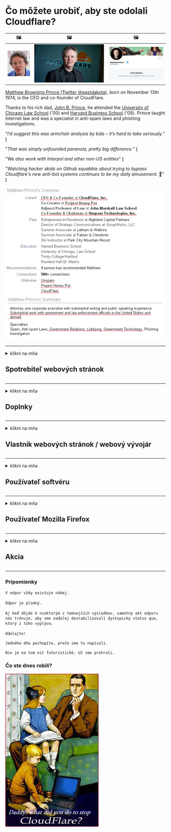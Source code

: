 # Čo môžete urobiť, aby ste odolali Cloudflare?

| 🖼 | 🖼 | 🖼 |
| --- | --- | --- |
| ![](../image/matthew_prince_teen.jpg) | ![](../image/matthew_prince.jpg) | ![](../image/blockedbymatthewprince.jpg) |


[Matthew Browning Prince (Twitter @eastdakota)](https://twitter.com/eastdakota), born on November 13th 1974, is the CEO and co-founder of CloudFlare.

Thanks to his rich dad, [John B. Prince](http://web.archive.org/web/20081002173414/http://www.mufranchisee.com/article/453/), he attended the [University of Chicago Law School](https://en.wikipedia.org/wiki/University_of_Chicago_Law_School) ('00) and [Harvard Business School](https://en.wikipedia.org/wiki/Harvard_Business_School) ('09). Prince taught Internet law and was a specialist in anti-spam laws and phishing investigations.


"*I’d suggest this was armchair analysis by kids – it’s hard to take seriously.*" [t](https://www.theguardian.com/technology/2015/nov/19/cloudflare-accused-by-anonymous-helping-isis)

"*That was simply unfounded paranoia, pretty big difference.*"  [t](https://twitter.com/xxdesmus/status/992757936123359233)

"*We also work with Interpol and other non-US entities*" [t](https://twitter.com/eastdakota/status/1203028504184360960)

"*Watching hacker skids on Github squabble about trying to bypass Cloudflare's new anti-bot systems continues to be my daily amusement.* 🍿" [t](https://twitter.com/eastdakota/status/1273277839102656515)


![](../image/whoismp.jpg)

---


<details>
<summary>klikni na mňa

## Spotrebiteľ webových stránok
</summary>


- Ak web, ktorý sa vám páči, používa Cloudflare, povedzte mu, aby nepoužívali Cloudflare.
  - Kňučanie na sociálnych sieťach, ako je Facebook, Reddit, Twitter alebo Mastodon, nerobí žiadny rozdiel. [Akcie sú hlasnejšie ako hashtagy.](https://twitter.com/phyzonloop/status/1274132092490862594)
  - Ak sa chcete stať užitočným, pokúste sa kontaktovať vlastníka webových stránok.

[Povedala Cloudflare](https://github.com/Eloston/ungoogled-chromium/issues/783):
```
Odporúčame vám, aby ste sa obrátili na správcov konkrétnych služieb alebo webov, s ktorými sa stretnete, a zdieľajte svoje skúsenosti.
```

[Ak o to nepožiadate, vlastník webových stránok tento problém nikdy nepozná.](../PEOPLE.md)

![](../image/liberapay.jpg)

[Úspešný príklad](https://counterpartytalk.org/t/turn-off-cloudflare-on-counterparty-co-plz/164/5).<br>
Máš problém? [Zvýšte hlas teraz.](https://github.com/maraoz/maraoz.github.io/issues/1) Príklad nižšie.

```
Pomáhate iba firemnej cenzúre a hromadnému sledovaniu.
https://codeberg.org/crimeflare/cloudflare-tor/src/branch/master/README.md
```

```
Vaša webová stránka sa nachádza v súkromnej opevnenej záhrade CloudFlare, ktorá zneužíva súkromie.
https://codeberg.org/crimeflare/cloudflare-tor/
```

- Prečítajte si pravidlá ochrany osobných údajov webových stránok.
  - ak je web za Cloudflare alebo používa služby spojené s Cloudflare.

Musí vysvetliť, čo je to „Cloudflare“, a požiadať o povolenie na zdieľanie vašich údajov s Cloudflare. Ak tak neurobíte, bude to mať za následok porušenie dôvery a príslušnej webovej stránke by ste sa mali vyhnúť.

[Prijateľný príklad pravidiel ochrany osobných údajov je tu](https://archive.is/bDlTz) ("Subprocessors" > "Entity Name")

```
Čítal som vaše pravidlá ochrany osobných údajov a nemôžem nájsť slovo Cloudflare.
Odmietam s vami zdieľať údaje, ak budete pokračovať v poskytovaní mojich údajov do Cloudflare.
https://codeberg.org/crimeflare/cloudflare-tor/
```

Toto je príklad politiky ochrany osobných údajov, ktorá nemá slovo Cloudflare.
[Liberland Jobs](https://archive.is/daKIr) [privacy policy](https://docsend.com/view/feiwyte):

![](../image/cfwontobey.jpg)

Cloudflare majú svoje vlastné pravidlá ochrany osobných údajov.
[Cloudflare miluje doxxing ľudí.](https://www.reddit.com/r/GamerGhazi/comments/2s64fe/be_wary_reporting_to_cloudflare/)

Tu je dobrý príklad registračného formulára webových stránok.
AFAIK, toto robí nulová webová stránka. Dôverujete im?

```
Kliknutím na „Zaregistrovať sa na XYZ“ vyjadrujete súhlas s našimi podmienkami služby a vyhlásením o ochrane súkromia.
Tiež súhlasíte so zdieľaním svojich údajov so serverom Cloudflare a tiež súhlasíte s vyhlásením o ochrane osobných údajov cloudflare.
Ak služba Cloudflare prezradí vaše informácie alebo vám nedovolí pripojiť sa k našim serverom, nie je to naša chyba. [*]

[ Prihlásiť Se ] [ nesúhlasím ]
```
[*] [PEOPLE.md](../PEOPLE.md)


- Snažte sa nepoužívať ich služby. Pamätajte, že vás sleduje Cloudflare.
  - ["I'm in your TLS, sniffin' your passworz"](../image/iminurtls.jpg)

- Vyhľadajte inú webovú stránku. Na internete existujú alternatívy a príležitosti!

- Presvedčte svojich priateľov, aby používali Tor denne.
  - Anonymita by mala byť štandardom otvoreného internetu!
  - [Upozorňujeme, že projekt Tor sa mu nepáči.](../HISTORY.md)

</details>

------

<details>
<summary>klikni na mňa

## Doplnky
</summary>

- Ak je váš prehliadač Firefox, Tor Browser alebo Ungoogled Chromium, použite jeden z týchto doplnkov uvedených nižšie.
  - Ak chcete pridať ďalší nový doplnok, spýtajte sa ho najskôr.


| názov | Vývojár | podpora | Môže zablokovať | Môže upozorniť | Chrome |
| -------- | -------- | -------- | -------- | -------- | -------- |
| [Bloku Cloudflaron MITM-Atakon](../subfiles/about.bcma.md) | #Addon | [ ? ](README.md) | **Áno**     | **Áno**     |  **Áno** |
| [Ĉu ligoj estas vundeblaj al MITM-atako?](../subfiles/about.ismm.md) | #Addon | [ ? ](README.md) | Nie     | **Áno**     |  **Áno** |
| [Ĉu ĉi tiuj ligoj blokos Tor-uzanton?](../subfiles/about.isat.md) | #Addon | [ ? ](README.md) | Nie     | **Áno**     |  **Áno** |
| [Block Cloudflare MITM Attack](https://trac.torproject.org/projects/tor/attachment/ticket/24351/block_cloudflare_mitm_attack-1.0.14.1-an%2Bfx.xpi)<br>[**DELETED BY TOR PROJECT**](../HISTORY.md) | nullius | [ ? ](tool/block_cloudflare_mitm_fx), [Link](README.md) | **Áno**     | **Áno**     |  Nie |
| [TPRB](http://34ahehcli3epmhbu2wbl6kw6zdfl74iyc4vg3ja4xwhhst332z3knkyd.onion/) | Sw | [ ? ](http://34ahehcli3epmhbu2wbl6kw6zdfl74iyc4vg3ja4xwhhst332z3knkyd.onion/) | **Áno**     | **Áno**     |  Nie |
| [Detect Cloudflare](https://addons.mozilla.org/en-US/firefox/addon/detect-cloudflare/) | Frank Otto | [ ? ](https://github.com/traktofon/cf-detect) | Nie     | **Áno**     |  Nie |
| [True Sight](https://addons.mozilla.org/en-US/firefox/addon/detect-cloudflare-plus/) | claustromaniac | [ ? ](https://github.com/claustromaniac/detect-cloudflare-plus) | Nie     | **Áno**     |  Nie |
| [Which Cloudflare datacenter am I visiting?](https://addons.mozilla.org/en-US/firefox/addon/cf-pop/) | 依云 | [ ? ](https://github.com/lilydjwg/cf-pop) | Nie     | **Áno**     |  Nie |


- „Decentraleyes“ môžu zastaviť pripojenie k „CDNJS (Cloudflare)“.
  - Zabraňuje prístupu mnohých sietí k sieťam a slúži miestnym súborom, aby stránky neklamali.
  - Developer odpovedal: "[very concerning indeed](https://github.com/Synzvato/decentraleyes/issues/236#issuecomment-352049501)", "[widespread usage severely centralizes the web](https://github.com/Synzvato/decentraleyes/issues/251#issuecomment-366752049)"

- [Certifikát Cloudflare môžete tiež odobrať alebo nedôverovať svojej certifikačnej autorite (CA).](https://www.ssl.com/how-to/remove-root-certificate-firefox/)

</details>

------

<details>
<summary>klikni na mňa

## Vlastník webových stránok / webový vývojár
</summary>


![](../image/word_cloudflarefree.jpg)

- Nepoužívajte riešenie Cloudflare, bodka.
  - Môžete urobiť aj lepšie, že? [Tu je postup, ako odstrániť predplatné, plány, domény alebo účty Cloudflare.](https://support.cloudflare.com/hc/en-us/articles/200167776-Removing-subscriptions-plans-domains-or-accounts)

| 🖼 | 🖼 |
| --- | --- |
| ![](../image/htmlalertcloudflare.jpg) | ![](../image/htmlalertcloudflare2.jpg) |

- Chcete viac zákazníkov? Ty vieš, čo máš robiť. Rada je „nad čiarou“.
  - [Dobrý deň, napísali ste „Vaše súkromie berieme vážne“, ale zobrazilo sa mi „Chyba 403 Zakázané anonymné proxy nie sú povolené“.](https://it.slashdot.org/story/19/02/19/0033255/stop-saying-we-take-your-privacy-and-security-seriously) Prečo blokujete Tor alebo VPN? [A prečo blokujete dočasné e-maily?](http://nomdjgwjvyvlvmkolbyp3rocn2ld7fnlidlt2jjyotn3qqsvzs2gmuyd.onion/mail/)

![](../image/anonexist.jpg)

- Používanie Cloudflare zvýši šance na výpadok. Návštevníci nemajú prístup na vaše webové stránky, ak je váš server nefunkčný alebo Cloudflare nefunguje.
  - [Naozaj ste si mysleli, že Cloudflare nikdy neklesne?](https://www.ibtimes.com/cloudflare-down-not-working-sites-producing-504-gateway-timeout-errors-2618008) [Another](https://twitter.com/Jedduff/status/1097875615997399040) [sample](https://twitter.com/search?f=tweets&vertical=default&q=Cloudflare%20is%20having%20problems). [Need more](../PEOPLE.md)?

![](../image/cloudflareinternalerror.jpg)

- Ak použijete Cloudflare na proxy server svojich „služieb API“, „serverov na aktualizáciu softvéru“ alebo „informačného kanála RSS“, váš zákazník bude poškodený. Zákazník vám zavolal a povedal: „Už nemôžem používať vaše API“ a vy vôbec netušíte, o čo ide. Cloudflare môže ticho blokovať vášho zákazníka. Myslíte si, že je to v poriadku?
  - Existuje veľa služieb čítačky RSS a online čítačky RSS. Prečo zverejňujete informačný kanál RSS, ak nedovolíte ľuďom prihlásiť sa na odber?

![](../image/rssfeedovercf.jpg)

- Potrebujete certifikát HTTPS? Použite príkaz „Let's Encrypt“ alebo ho jednoducho kúpte od spoločnosti CA.

- Potrebujete server DNS? Nemôžete nastaviť svoj vlastný server? A čo oni: [Hurricane Electric Free DNS](https://dns.he.net/), [Dyn.com](https://dyn.com/dns/), [1984 Hosting](https://www.1984hosting.com/), [Afraid.Org (Správca odstráni váš účet, ak používate TOR)](https://freedns.afraid.org/)

- Hľadáte hostingovú službu? Iba zadarmo? A čo oni: [Onion Service](http://vww6ybal4bd7szmgncyruucpgfkqahzddi37ktceo3ah7ngmcopnpyyd.onion/en/security/network-security/tor/onionservices-best-practices), [Free Web Hosting Area](https://freewha.com/), [Autistici/Inventati Web Site Hosting](https://www.autinv5q6en4gpf4.onion/services/website), [Github Pages](https://pages.github.com/), [Surge](https://surge.sh/)
  - [Alternatívy k Cloudflare](../subfiles/cloudflare-alternatives.md)

- Používate web „cloudflare-ipfs.com“? [Viete, že Cloudflare IPFS je zlý?](../PEOPLE.md)

- Nainštalujte na svoj server bránu firewall webových aplikácií, ako sú OWASP a Fail2Ban, a nakonfigurujte ju správne.
  - Blokovanie Tor nie je riešením. Nepotrestajte všetkých iba za malých zlých používateľov.

- Presmerujte alebo zablokujte používateľom technológie „Cloudflare Warp“ prístup na váš web. Ak je to možné, uveďte dôvod.

> Zoznam adries IP: "[Aktuálne rozsahy adries IP služby Cloudflare](cloudflare_inc/)"

> A: Stačí ich zablokovať

```
server {
...
deny 173.245.48.0/20;
deny 103.21.244.0/22;
deny 103.22.200.0/22;
deny 103.31.4.0/22;
deny 141.101.64.0/18;
deny 108.162.192.0/18;
deny 190.93.240.0/20;
deny 188.114.96.0/20;
deny 197.234.240.0/22;
deny 198.41.128.0/17;
deny 162.158.0.0/15;
deny 104.16.0.0/12;
deny 172.64.0.0/13;
deny 131.0.72.0/22;
deny 2400:cb00::/32;
deny 2606:4700::/32;
deny 2803:f800::/32;
deny 2405:b500::/32;
deny 2405:8100::/32;
deny 2a06:98c0::/29;
deny 2c0f:f248::/32;
...
}
```

> B: Presmerovanie na stránku s upozornením

```
http {
...
geo $iscf {
default 0;
173.245.48.0/20 1;
103.21.244.0/22 1;
103.22.200.0/22 1;
103.31.4.0/22 1;
141.101.64.0/18 1;
108.162.192.0/18 1;
190.93.240.0/20 1;
188.114.96.0/20 1;
197.234.240.0/22 1;
198.41.128.0/17 1;
162.158.0.0/15 1;
104.16.0.0/12 1;
172.64.0.0/13 1;
131.0.72.0/22 1;
2400:cb00::/32 1;
2606:4700::/32 1;
2803:f800::/32 1;
2405:b500::/32 1;
2405:8100::/32 1;
2a06:98c0::/29 1;
2c0f:f248::/32 1;
}
...
}

server {
...
if ($iscf) {rewrite ^ https://example.com/cfwsorry.php;}
...
}

<?php
header('HTTP/1.1 406 Not Acceptable');
echo <<<CLOUDFLARED
Thank you for visiting ourwebsite.com!<br />
We are sorry, but we can't serve you because your connection is being intercepted by Cloudflare.<br />
Please read https://codeberg.org/crimeflare/cloudflare-tor for more information.<br />
CLOUDFLARED;
die();
```

- Ak veríte v slobodu a vítate anonymných používateľov, nastavte službu Tor Onion alebo I2P.

- Požiadajte o radu ďalších operátorov duálnych webov Clearnet / Tor a získajte anonymných priateľov!

</details>

------

<details>
<summary>klikni na mňa

## Používateľ softvéru
</summary>


- Diskord používa CloudFlare. Alternatívy? Odporúčame [**Briar** (Android)](https://f-droid.org/en/packages/org.briarproject.briar.android/), [Ricochet (PC)](https://ricochet.im/), [Tox + Tor (Android/PC)](https://tox.chat/download.html)
  - Briar obsahuje démona Tor, takže nemusíte inštalovať Orbota.
  - Vývojári Qwtch, Open Privacy, odstránili projekt stop_cloudflare zo svojej služby git bez predchádzajúceho upozornenia.

- Ak používate Debian GNU / Linux alebo iný derivát, prihláste sa na odber: [bug #831835](https://bugs.debian.org/cgi-bin/bugreport.cgi?bug=831835). A ak môžete, pomôžte overiť opravu a pomôžte správcovi dospieť k správnemu záveru, či by mal byť prijatý.

- Tieto prehliadače vždy odporúčajte.

| názov | Vývojár | podpora | Komentovať |
| -------- | -------- | -------- | -------- |
| [Ungoogled-Chromium](https://ungoogled-software.github.io/ungoogled-chromium-binaries/) | Eloston | [ ? ](https://github.com/Eloston/ungoogled-chromium) | PC (Win, Mac, Linux)  _!Tor_ |
| [Bromite](https://www.bromite.org/fdroid) | Bromite | [ ? ](https://github.com/bromite/bromite/issues) | Android  _!Tor_ |
| [Tor Browser](https://www.torproject.org/download/) | Tor Project | [ ? ](https://support.torproject.org/) | PC (Win, Mac, Linux)  _Tor_|
| [Tor Browser Android](https://www.torproject.org/download/) | Tor Project | [ ? ](https://support.torproject.org/) | Android  _Tor_|
| [Onion Browser](https://itunes.apple.com/us/app/onion-browser/id519296448?mt=8) | Mike Tigas | [ ? ](https://github.com/OnionBrowser/OnionBrowser/issues) | Apple iOS  _Tor_|
| [GNU/Icecat](https://www.gnu.org/software/gnuzilla/) | GNU | [ ? ](https://www.gnu.org/software/gnuzilla/) | PC (Linux) |
| [IceCatMobile](https://f-droid.org/en/packages/org.gnu.icecat/) | GNU | [ ? ](https://lists.gnu.org/mailman/listinfo/bug-gnuzilla) | Android |
| [Iridium Browser](https://iridiumbrowser.de/about/) | Iridium | [ ? ](https://github.com/iridium-browser/iridium-browser/) | PC (Win, Mac, Linux, OpenBSD) |


Súkromie iného softvéru je nedokonalé. To neznamená, že prehliadač Tor je „dokonalý“.
Na internete a technológiách nie je 100% bezpečný ani 100% súkromný.

- Nechcete používať Tor? Môžete použiť ľubovoľný prehliadač s démonom Tor.
  - [Upozorňujeme, že projekt Tor sa to nepáči.](https://support.torproject.org/tbb/tbb-9/) Ak to môžete urobiť, použite prehliadač Tor.
- [Ako používať Chromium s Tor](../subfiles/chromium_tor.md)


Hovorme o ochrane súkromia iného softvéru.

- [Ak skutočne potrebujete používať Firefox, zvoľte „Firefox ESR“.](https://www.mozilla.org/en-US/firefox/organizations/)
  - [Firefox - Spyware Watchdog](https://spyware.neocities.org/articles/firefox.html)
  - [Firefox odmieta slobodu prejavu, zakazuje slobodu prejavu](https://web.archive.org/web/20200423010026/https://reclaimthenet.org/firefox-rejects-free-speech-bans-free-speech-commenting-plugin-dissenter-from-its-extensions-gallery/)
  - ["Viac ako 100 hlasov proti. Zdá sa, akoby ste požiadali softvérovú spoločnosť, aby sa držala ... softvéru je v dnešnej dobe príliš veľa."](https://old.reddit.com/r/firefox/comments/gutdiw/weve_got_work_to_do_the_mozilla_blog/fslbbb6/)
  - [Prečo mi Firefox zobrazuje v paneli s adresou URL sponzorované odkazy?](https://www.reddit.com/r/firefox/comments/jybx2w/uh_why_is_firefox_showing_me_sponsored_links_in/)
  - [Mozilla - Vtelený diabol](https://digdeeper.neocities.org/ghost/mozilla.html)

- [Pamätajte, že Mozilla používa službu Cloudflare.](https://www.robtex.com/dns-lookup/www.mozilla.org) [Vo svojom produkte tiež používajú službu DNS služby Cloudflare.](https://www.theregister.co.uk/2018/03/21/mozilla_testing_dns_encryption/)

- [Mozilla tento lístok oficiálne odmietla.](https://bugzilla.mozilla.org/show_bug.cgi?id=1426618)

- [Firefox Focus je žart.](https://github.com/mozilla-mobile/focus-android/issues/1743) [Sľúbili, že telemetriu vypnú, ale zmenili ju.](https://github.com/mozilla-mobile/focus-android/issues/4210)

- [Vývojár PaleMoon / Basilisk miluje Cloudflare.](https://github.com/mozilla-mobile/focus-android/issues/1743#issuecomment-345993097)
  - [Archívny server spoločnosti Pale Moon hackol a šíril malware po dobu 18 mesiacov](https://www.reddit.com/r/privacytoolsIO/comments/cc808y/pale_moons_archive_server_hacked_and_spread/)
  - Rovnako nenávidí používateľov Tor - "[Nech je nepriateľský voči Torovi. Myslím si, že väčšina webov by mala byť voči Tor nepriateľská vzhľadom na jej extrémne vysoký faktor zneužívania.](https://github.com/yacy/yacy_search_server/issues/314#issuecomment-565932097)"

- [Waterfox má vážny problém s telefónom](https://spyware.neocities.org/articles/waterfox.html)

- [Google Chrome je spyvér.](https://www.gnu.org/proprietary/malware-google.en.html)
  - [Google profiluje vašu aktivitu.](https://spyware.neocities.org/articles/chrome.html)

- [Aplikácia SRWare Iron umožňuje príliš veľa domácich pripojení telefónov.](https://spyware.neocities.org/articles/iron.html) Tiež sa pripája k doménam google.

- [Brave Browser whitelist Facebook / Twitter trackery.](https://www.bleepingcomputer.com/news/security/facebook-twitter-trackers-whitelisted-by-brave-browser/)
  - [Tu je viac problémov.](https://spyware.neocities.org/articles/brave.html)
  - [binance affiliate ID](https://twitter.com/cryptonator1337/status/1269594587716374528)

- [Microsoft Edge umožňuje Facebooku spúšťať Flash kód za chrbtom používateľov.](https://www.zdnet.com/article/microsoft-edge-lets-facebook-run-flash-code-behind-users-backs/)

- [Spoločnosť Vivaldi nerešpektuje vaše súkromie.](https://spyware.neocities.org/articles/vivaldi.html)

- [Úroveň spywaru Opera: Mimoriadne vysoká](https://spyware.neocities.org/articles/opera.html)

- Apple iOS: [IOS by ste nemali používať vôbec, hlavne preto, že ide o malware.](https://www.gnu.org/proprietary/malware-apple.html)

Preto odporúčame iba vyššie uvedenú tabuľku. Nič viac.

</details>

------

<details>
<summary>klikni na mňa

## Používateľ Mozilla Firefox
</summary>


- Program „Firefox Nightly“ bude odosielať informácie na úrovni ladenia na servery Mozilla bez metódy odhlásenia.
  - [Servery Mozilla behing Cloudflare](https://www.digwebinterface.com/?hostnames=www.mozilla.org%0D%0Amozilla.cloudflare-dns.com&type=&ns=resolver&useresolver=8.8.4.4&nameservers=)

- Je možné zakázať Firefoxu pripájať sa k serverom Mozilla.
  - [Sprievodca šablónami zásad pre Mozillu](https://github.com/mozilla/policy-templates/blob/master/README.md)
  - Pamätajte, že tento trik môže v novšej verzii prestať fungovať, pretože Mozilla si rada pridáva na bielu listinu.
  - Na ich úplné zablokovanie použite bránu firewall a filter DNS.

"`/distribution/policies.json`"

>     "WebsiteFilter": {
> 		"Block": [
> 		"*://*.mozilla.com/*",
> 		"*://*.mozilla.net/*",
> 		"*://*.mozilla.org/*",
> 		"*://webcompat.com/*",
> 		"*://*.firefox.com/*",
> 		"*://*.thunderbird.net/*",
> 		"*://*.cloudflare.com/*"
> 		]
>     },


- ~~Nahlásiť chybu v sledovači mozilly a povedať im, aby nepoužívali Cloudflare.~~ Na bugzille bola správa o chybe. Mnoho ľudí zverejnilo svoje znepokojenie, chybu však správca v roku 2018 skryl.

- DoH môžete zakázať vo Firefoxe.
  - [Zmeňte predvoleného poskytovateľa DNS pre Firefox](../subfiles/change-firefox-dns.md)

![](../image/firefoxdns.jpg)

- [Ak by ste chceli používať DNS, ktoré nie sú od ISP, zvážte použitie služby DNS OpenNIC Tier2 alebo ktorejkoľvek zo služieb DNS iných ako Cloudflare.](https://wiki.opennic.org/start)
![](../image/opennic.jpg)
  - Blokujte Cloudflare pomocou DNS. [Crimeflare DNS](https://dns.crimeflare.eu.org/)

- Tor môžete použiť ako prekladač DNS. [Ak nie ste odborníkom na Tor, opýtajte sa tu.](https://tor.stackexchange.com/)

> **Ako?**
> 1. Stiahnite si Tor a nainštalujte ho do svojho počítača.
> 2. Pridajte tento riadok do súboru „torrc“.
> DNSPort 127.0.0.1:53
> 3. Reštartujte Tor.
> 4. Nastavte server DNS vášho počítača na „127.0.0.1“.

</details>

------

<details>
<summary>klikni na mňa

## Akcia
</summary>


- Povedzte ostatným vo svojom okolí o nebezpečenstvách Cloudflare.

- [Pomôžte vylepšiť toto úložisko.](https://codeberg.org/crimeflare/cloudflare-tor).
  - Zoznamy, argumenty proti nej, aj podrobnosti.

- [Dokumentujte a zverejňujte informácie o tom, kde sa s Cloudflare (a podobnými spoločnosťami) zle, nezabudnite spomenúť toto úložisko, keď tak urobíte](https://codeberg.org/crimeflare/cloudflare-tor) :)

- Predvolene prilákajte viac ľudí pomocou Tor, aby mohli web zažiť z pohľadu rôznych častí sveta.

- Začnite skupiny na sociálnych sieťach a v masovom priestore, ktoré sa venujú oslobodeniu sveta od Cloudflare.

- Ak je to vhodné, prepojte tieto skupiny v tomto úložisku - toto môže byť miesto na koordináciu spolupráce v skupinách.

- [Založte podnik, ktorý môže poskytnúť zmysluplnú nefiremnú alternatívu k Cloudflare.](../subfiles/cloudflare-alternatives.md)

- Dajte nám vedieť o akýchkoľvek alternatívach, ktoré nám pomôžu zabezpečiť aspoň viacvrstvovú obranu proti Cloudflare.

- Ak ste zákazníkom služby Cloudflare, nastavte si svoje nastavenia ochrany osobných údajov a počkajte, kým ich neporuší.
  - [Potom ich vystavte poplatkom za porušenie ochrany proti spamu / ochrane súkromia.](https://twitter.com/thexpaw/status/1108424723233419264)

- Ak sa nachádzate v Spojených štátoch amerických a dotknutá webová stránka je banka alebo účtovník, pokúste sa vyvinúť právny tlak podľa zákona Gramm – Leach – Bliley Act alebo zákona Američanov so zákonom o DIsability a oznámte nám, ako ďaleko sa dostanete .

- Ak je webovou stránkou vlády, pokúste sa na ňu vyvinúť právny tlak podľa 1. dodatku ústavy USA.

- Ak ste občanom EÚ, kontaktujte webovú stránku a pošlite svoje osobné informácie podľa všeobecného nariadenia o ochrane údajov. Ak vám odmietnu poskytnúť vaše informácie, je to porušenie zákona.

- V prípade spoločností, ktoré tvrdia, že na svojich webových stránkach ponúkajú služby, skúste ich nahlásiť organizáciám na ochranu spotrebiteľa a BBB ako „nepravdivú reklamu“. Webové stránky Cloudflare sú obsluhované servermi Cloudflare.

- [ITU v súvislosti s USA naznačuje, že Cloudflare začína byť dostatočne veľký na to, aby na ne bolo možné uvaliť protimonopolné právo.](https://www.itu.int/en/ITU-T/Workshops-and-Seminars/20181218/Documents/Geoff_Huston_Presentation.pdf)

- Je mysliteľné, že GNU GPL verzia 4 by mohla obsahovať ustanovenie proti ukladaniu zdrojového kódu za takúto službu, vyžadujúce pre všetky programy GPLv4 a novšie programy, aby bol aspoň zdrojový kód prístupný prostredníctvom média, ktoré nediskriminuje používateľov Tor.

</details>

------

### Pripomienky

```
V odpor vždy existuje nádej.

Odpor je plodný.

Aj keď dôjde k niektorým z temnejších výsledkov, samotný akt odporu nás trénuje, aby sme naďalej destabilizovali dystopický status quo, ktorý z toho vyplýva.

Odolajte!
```

```
Jedného dňa pochopíte, prečo sme to napísali.
```

```
Nie je na tom nič futuristické. Už sme prehrali.
```

### Čo ste dnes robili?


![](../image/stopcf.jpg)
